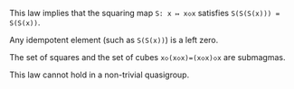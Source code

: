 This law implies that the squaring map `S: x ↦ x◇x` satisfies `S(S(S(x))) = S(S(x))`.

Any idempotent element (such as `S(S(x))`) is a left zero.

The set of squares and the set of cubes `x◇(x◇x)=(x◇x)◇x` are submagmas.

This law cannot hold in a non-trivial quasigroup.
